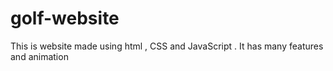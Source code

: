 # golf-website
This is website made using html , CSS and JavaScript . It has many features and animation
